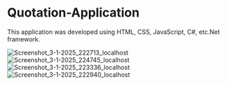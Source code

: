 # Quotation-Application
This application was developed using HTML, CSS, JavaScript, C#, etc.Net framework.

![Screenshot_3-1-2025_222713_localhost](https://github.com/user-attachments/assets/d7d783f6-59a4-4479-b9a4-48d151381abb)
![Screenshot_3-1-2025_224745_localhost](https://github.com/user-attachments/assets/bb15fd06-5941-4a4d-96f2-ffeacae91caa)
![Screenshot_3-1-2025_223336_localhost](https://github.com/user-attachments/assets/004a4732-eb88-40ac-a758-5c2336bd56fd)
![Screenshot_3-1-2025_222940_localhost](https://github.com/user-attachments/assets/72ba7b45-dc9c-440f-abb6-7591b88b5dfc)
